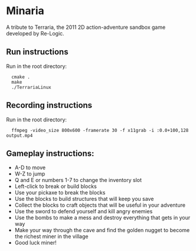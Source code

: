 # Minaria

A tribute to Terraria, the 2011 2D action-adventure sandbox game developed by Re-Logic.

## Run instructions
Run in the root directory:
```
  cmake .
  make
  ./TerrariaLinux
```

## Recording instructions
Run in the root directory:
```
  ffmpeg -video_size 800x600 -framerate 30 -f x11grab -i :0.0+100,128 output.mp4
```

## Gameplay instructions:
* A-D to move
* W-Z to jump
* Q and E or numbers 1-7 to change the inventory slot
* Left-click to break or build blocks
* Use your pickaxe to break the blocks
* Use the blocks to build structures that will keep you save 
* Collect the blocks to craft objects that will be useful in your adventure
* Use the sword to defend yourself and kill angry enemies
* Use the bombs to make a mess and destroy everything that gets in your way
* Make your way through the cave and find the golden nugget to become the richest miner in the village
* Good luck miner!

